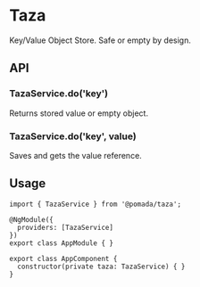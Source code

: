 # Taza
Key/Value Object Store. Safe or empty by design.

## API
### TazaService.do('key')
Returns stored value or empty object.

### TazaService.do('key', value)
Saves and gets the value reference.

## Usage
````
import { TazaService } from '@pomada/taza';

@NgModule({
  providers: [TazaService]
})
export class AppModule { }

export class AppComponent {
  constructor(private taza: TazaService) { }
}
````